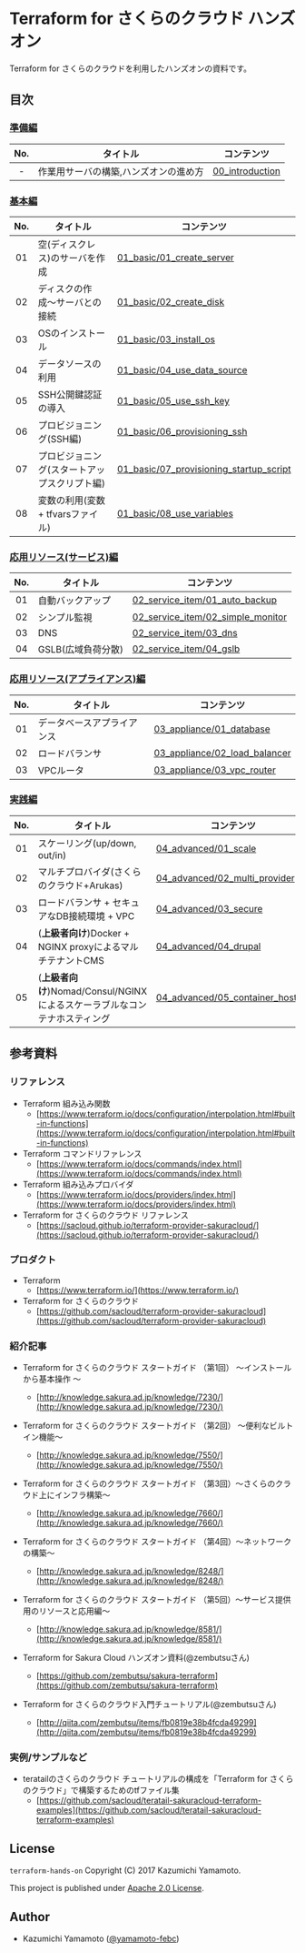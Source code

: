 # Terraform for さくらのクラウド ハンズオン

Terraform for さくらのクラウドを利用したハンズオンの資料です。  

## 目次

### [準備編](00_introduction/README.md)

| No.| タイトル                      | コンテンツ           |
|:---:| -------------------------- | ------------------- |
| -  | 作業用サーバの構築,ハンズオンの進め方 | [00_introduction](00_introduction/README.md) |


### [基本編](01_basic/README.md)

| No.| タイトル                        | コンテンツ           |
|:---:|---------------------------|-------------------|
| 01 |空(ディスクレス)のサーバを作成   | [01_basic/01_create_server](01_basic/01_create_server) |
| 02 |ディスクの作成〜サーバとの接続   | [01_basic/02_create_disk](01_basic/02_create_disk) |
| 03 |OSのインストール               | [01_basic/03_install_os](01_basic/03_install_os) |
| 04 |データソースの利用             | [01_basic/04_use_data_source](01_basic/04_use_data_source) |
| 05 |SSH公開鍵認証の導入                       | [01_basic/05_use_ssh_key](01_basic/05_use_ssh_key) |
| 06 |プロビジョニング(SSH編)                   | [01_basic/06_provisioning_ssh](01_basic/06_provisioning_ssh) |
| 07 |プロビジョニング(スタートアップスクリプト編)  | [01_basic/07_provisioning_startup_script](01_basic/07_provisioning_startup_script) |
| 08 |変数の利用(変数 + tfvarsファイル)    | [01_basic/08_use_variables](01_basic/08_use_variables) |

### [応用リソース(サービス)編](02_service_item/README.md)

| No.| タイトル                      | コンテンツ           |
|:---:|---------------------------|---------------------|
| 01 | 自動バックアップ            | [02_service_item/01_auto_backup](02_service_item/01_auto_backup) |
| 02 | シンプル監視               | [02_service_item/02_simple_monitor](02_service_item/02_simple_monitor) |
| 03 | DNS                      | [02_service_item/03_dns](02_service_item/03_dns) |
| 04 | GSLB(広域負荷分散)         | [02_service_item/04_gslb](02_service_item/04_gslb) |

### [応用リソース(アプライアンス)編](03_appliance/README.md)

| No.| タイトル                      | コンテンツ           |
|:---:|---------------------------|---------------------|
| 01 | データベースアプライアンス   | [03_appliance/01_database](03_appliance/01_database) |
| 02 | ロードバランサ             | [03_appliance/02_load_balancer](03_appliance/02_load_balancer) |
| 03 | VPCルータ                 | [03_appliance/03_vpc_router](03_appliance/03_vpc_router) |

### [実践編](04_advanced/README.md)

| No.| タイトル                      | コンテンツ           |
|:---:|---------------------------|---------------------|
| 01 | スケーリング(up/down, out/in) | [04_advanced/01_scale](04_advanced/01_scale) |
| 02 | マルチプロバイダ(さくらのクラウド+Arukas)| [04_advanced/02_multi_provider](04_advanced/02_multi_provider) |
| 03 | ロードバランサ + セキュアなDB接続環境 + VPC | [04_advanced/03_secure](04_advanced/03_secure) |
| 04 | (**上級者向け**)Docker + NGINX proxyによるマルチテナントCMS | [04_advanced/04_drupal](04_advanced/04_drupal) |
| 05 | (**上級者向け**)Nomad/Consul/NGINXによるスケーラブルなコンテナホスティング | [04_advanced/05_container_hosting](04_advanced/05_container_hosting) |

## 参考資料

### リファレンス

* Terraform 組み込み関数
    * [https://www.terraform.io/docs/configuration/interpolation.html#built-in-functions](https://www.terraform.io/docs/configuration/interpolation.html#built-in-functions)
* Terraform コマンドリファレンス
    * [https://www.terraform.io/docs/commands/index.html](https://www.terraform.io/docs/commands/index.html)
* Terraform 組み込みプロバイダ
    * [https://www.terraform.io/docs/providers/index.html](https://www.terraform.io/docs/providers/index.html)
* Terraform for さくらのクラウド リファレンス
    * [https://sacloud.github.io/terraform-provider-sakuracloud/](https://sacloud.github.io/terraform-provider-sakuracloud/)

### プロダクト

* Terraform
    * [https://www.terraform.io/](https://www.terraform.io/)
* Terraform for さくらのクラウド
    * [https://github.com/sacloud/terraform-provider-sakuracloud](https://github.com/sacloud/terraform-provider-sakuracloud)

### 紹介記事

* Terraform for さくらのクラウド スタートガイド （第1回） ～インストールから基本操作 ～ 
    * [http://knowledge.sakura.ad.jp/knowledge/7230/](http://knowledge.sakura.ad.jp/knowledge/7230/)  
* Terraform for さくらのクラウド スタートガイド （第2回） ～便利なビルトイン機能～ 
    * [http://knowledge.sakura.ad.jp/knowledge/7550/](http://knowledge.sakura.ad.jp/knowledge/7550/)
* Terraform for さくらのクラウド スタートガイド （第3回）〜さくらのクラウド上にインフラ構築〜
    * [http://knowledge.sakura.ad.jp/knowledge/7660/](http://knowledge.sakura.ad.jp/knowledge/7660/)
* Terraform for さくらのクラウド スタートガイド （第4回）〜ネットワークの構築〜
    * [http://knowledge.sakura.ad.jp/knowledge/8248/](http://knowledge.sakura.ad.jp/knowledge/8248/)
* Terraform for さくらのクラウド スタートガイド （第5回）〜サービス提供用のリソースと応用編〜
    * [http://knowledge.sakura.ad.jp/knowledge/8581/](http://knowledge.sakura.ad.jp/knowledge/8581/)
    
* Terraform for Sakura Cloud ハンズオン資料(@zembutsuさん)
    * [https://github.com/zembutsu/sakura-terraform](https://github.com/zembutsu/sakura-terraform)
* Terraform for さくらのクラウド入門チュートリアル(@zembutsuさん)
    * [http://qiita.com/zembutsu/items/fb0819e38b4fcda49299](http://qiita.com/zembutsu/items/fb0819e38b4fcda49299)

### 実例/サンプルなど

* teratailのさくらのクラウド チュートリアルの構成を「Terraform for さくらのクラウド」で構築するためのtfファイル集
    * [https://github.com/sacloud/teratail-sakuracloud-terraform-examples](https://github.com/sacloud/teratail-sakuracloud-terraform-examples)

## License

 `terraform-hands-on` Copyright (C) 2017 Kazumichi Yamamoto.

  This project is published under [Apache 2.0 License](LICENSE.txt).
  
## Author

  * Kazumichi Yamamoto ([@yamamoto-febc](https://github.com/sacloud))